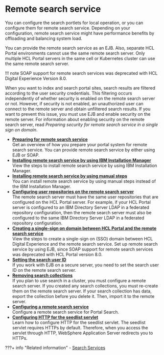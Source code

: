 # Remote search service

You can configure the search portlets for local operation, or you can configure them for remote search service. Depending on your configuration, remote search service might have performance benefits by offloading and balancing system load.

You can provide the remote search service as an EJB. Also, separate HCL Portal environments cannot use the same remote search server. Only multiple HCL Portal servers in the same cell or Kubernetes cluster can use the same remote search server.

!!! note
    SOAP support for remote search services was deprecated with HCL Digital Experience Version 8.0.

When you want to index and search portal sites, search results are filtered according to the user security credentials. This filtering occurs independently of whether security is enabled on the remote search server or not. However, if security is not enabled, an unauthorized user can connect to the remote server and obtain unfiltered search results. If you want to prevent this issue, you must use EJB and enable security on the remote server. For information about enabling security on the remote search server, read *Preparing security for remote search service in a single sign on domain*.


-   **[Preparing for remote search service](srtprrmtsrchsrv.md)**  
Get an overview of how you prepare your portal system for remote search service. You can provide remote search service by either using EJB or SOAP.
-   **[Installing remote search service by using IBM Installation Manager](installrssim.md)**  
View the steps to install remote search service by using IBM Installation Manager.
-   **[Installing remote search service by using manual steps](../remotesearch/install_manual/index.md)**  
You can install remote search service by using manual steps instead of the IBM Installation Manager.
-   **[Configuring user repositories on the remote search server](config_user_rep_rss.md)**  
The remote search server must have the same user repositories that are configured on the HCL Portal server. For example, if your HCL Portal server is configured to an IBM Directory Server LDAP in a federated repository configuration, then the remote search server must also be configured to the same IBM Directory Server LDAP in a federated repository configuration.
-   **[Creating a single-sign on domain between HCL Portal and the remote search service](sso_portal_rss.md)**  
View the steps to create a single-sign on \(SSO\) domain between HCL Digital Experience and the remote search service. Set up remote search service by using EJB, since SOAP support for remote search services was deprecated with HCL Portal version 8.0.
-   **[Setting the search user ID](srtsttusrid.md)**  
If you work with EJB on a secure server, you need to set the search user ID on the remote search server.
-   **[Removing search collections](rmv_search_coll.md)**  
If you plan to use search in a cluster, you must configure a remote search server. If you created any search collections, you must re-create them on the remote search server. If your search collection has data, export the collection before you delete it. Then, import it to the remote server.
-   **[Configuring a remote search service](../remotesearch/cfg_remotesearch_service/index.md)**  
Configure a remote search service for Portal Search.
-   **[Configuring HTTP for the seedlist servlet](confighttpsservlet.md)**  
Learn how to configure HTTP for the seedlist servlet. The seedlist servlet requires HTTPs by default. Therefore, when you access the servlet through HTTP, WebSphere Application Server redirects you to HTTPs. 

???+ info "Related information"
    - [Search Services](../manage_search/srch_srvs.md)

